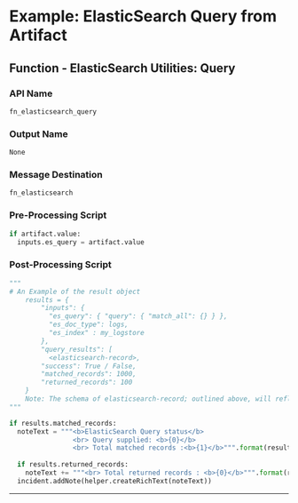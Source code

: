 <!--
    DO NOT MANUALLY EDIT THIS FILE
    THIS FILE IS AUTOMATICALLY GENERATED WITH resilient-sdk codegen
    Generated with resilient-sdk v51.0.5.0.1475
-->

# Example: ElasticSearch Query from Artifact

## Function - ElasticSearch Utilities: Query

### API Name
`fn_elasticsearch_query`

### Output Name
`None`

### Message Destination
`fn_elasticsearch`

### Pre-Processing Script
```python
if artifact.value:
  inputs.es_query = artifact.value
```

### Post-Processing Script
```python
"""
# An Example of the result object 
    results = {
        "inputs": {
          "es_query": { "query": { "match_all": {} } },
          "es_doc_type": logs,
          "es_index" : my_logstore
        },
        "query_results": [
          <elasticsearch-record>,
        "success": True / False,
        "matched_records": 1000,
        "returned_records": 100
    }
    Note: The schema of elasticsearch-record; outlined above, will reflect the structure of your data in Elastic itself
"""

if results.matched_records:
  noteText = """<b>ElasticSearch Query status</b>
                <br> Query supplied: <b>{0}</b>
                <br> Total matched records :<b>{1}</b>""".format(results.inputs["es_query"], results.matched_records)
  
  if results.returned_records:
    noteText += """<br> Total returned records : <b>{0}</b>""".format(results.returned_records)
  incident.addNote(helper.createRichText(noteText))
```

---

